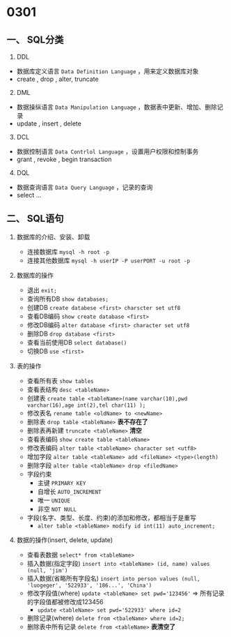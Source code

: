 # 0301

## 一、	SQL分类

1.  DDL 
   - 数据库定义语言 `Data Definition Language` ，用来定义数据库对象
   - create , drop , alter, truncate
2.  DML
   - 数据操纵语言 `Data Manipulation Language` ，数据表中更新、增加、删除记录
   - update , insert , delete
3.  DCL
   - 数据控制语言 `Data Contrlol Language` ，设置用户权限和控制事务
   - grant , revoke , begin transaction
4.  DQL
   - 数据查询语言 `Data Query Language` ，记录的查询
   - select ...



## 二、	SQL语句	

1.  数据库的介绍、安装、卸载
    - 连接数据库     `mysql -h root -p`
    - 连接其他数据库 `mysql -h userIP -P userPORT -u root -p`

2.  数据库的操作
    - 退出            `exit;`
    - 查询所有DB       `show databases;`
    - 创建DB          `create databese <first> charscter set utf8`
    - 查看DB编码       `show create database <first>`
    - 修改DB编码      `alter database <first> character set utf8`
    - 删除DB         `drop database <first>`
    - 查看当前使用DB   `select database()`
    - 切换DB         `use <first>`

3.  表的操作
    - 查看所有表     `show tables`
    - 查看表结构     `desc <tableName>`
    - 创建表        `create table <tableName>(name varchar(10),pwd varchar(16),age int(2),tel char(11) );`
    - 修改表名      `rename table <oldName> to <newName>`
    - 删除表        `drop table <tableName>` **表不存在了**
    - 删除表再新建    `truncate <tableName>` **清空**
    - 查看表编码     `show create table <tableName>`
    - 修改表编码     `alter table <tableName> character set <utf8>`
    - 增加字段       `alter table <tableName> add <fileName> <type>(length)`
    - 删除字段       `alter table <tableName> drop <filedName>`
    - 字段约束
        - 主键  `PRIMARY KEY`   
        - 自增长 `AUTO_INCREMENT`
        - 唯一  `UNIQUE`
        - 非空  `NOT NULL`
    - 字段(名字、类型、长度、约束)的添加和修改，都相当于是重写 
        - `alter table <tableName> modify id int(11) auto_increment;`

4.  数据的操作(insert, delete, update)
    - 查看表数据             `select* from <tableName>`
    - 插入数据(指定字段)      `insert into <tableName> (id, name) values (null, 'jim')`
    - 插入数据(省略所有字段名) `insert into person values (null, 'luogeger', '522933', '186...', 'China')`
    - 修改字段值(where)      `update <tableName> set pwd='123456'` => 所有记录的字段值都被修改成123456
        - `update <tableName> set pwd='522933' where id=2`
    - 删除记录(where)        `delete from <tbaleName> where id=2;`
    - 删除表中所有记录        `delete from <tableName>` **表清空了**